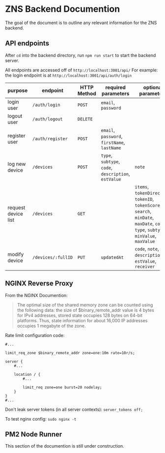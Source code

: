 # ZNS Backend Documention
The goal of the document is to outline any relevant information for the ZNS backend.

## API endpoints

After `cd` into the backend directory, run `npm run start` to start the backend server.

 All endpoints are accessed off of  `http://localhost:3001/api/` For example: the login endpoint is at `http://localhost:3001/api/auth/login`

purpose | endpoint | HTTP Method | required parameters | optional parameters | notes
--- | --- | --- | --- | --- | ---
login user | `/auth/login` | `POST` | `email`, `password`
logout user | `/auth/logout` | `DELETE`
register user | `/auth/register` | `POST` | `email`, `password`, `firstName`, `lastName`
log new device | `/devices` | `POST` | `type`, `subtype`, `code`, `description`, `estValue` | `note`
request device list | `/devices` | `GET` || `items`, `tokenDirection`, `tokenID`, `tokenScore`, `search`, `minDate`, `maxDate`, `code`, `type`, `subtype`, `minValue`, `maxValue`| Parameters in query not body. If the `tokenDirection` field is included, `tokenID` must be supplied.
modify device | `/devices/:fullID` | `PUT` | `updatedAt` | `code`, `note`, `description`, `estValue`, `receiver`

## NGINX Reverse Proxy
From the NGINX Documention:
>The optimal size of the shared memory zone can be counted using the following data: the size of $binary_remote_addr value is 4 bytes for IPv4 addresses, stored state occupies 128 bytes on 64-bit platforms. Thus, state information for about 16,000 IP addresses occupies 1 megabyte of the zone.

Rate limit configuration code:
```nginx
#...

limit_req_zone $binary_remote_addr zone=one:10m rate=10r/s;

server {
    #...

    location / {
        #...

        limit_req zone=one burst=20 nodelay;
    }
}
#...
```
Don't leak server tokens (in all server contexts): `server_tokens off;`

To test nginx config: `sudo nginx -t`

## PM2 Node Runner
This section of the documention is still under construction.
